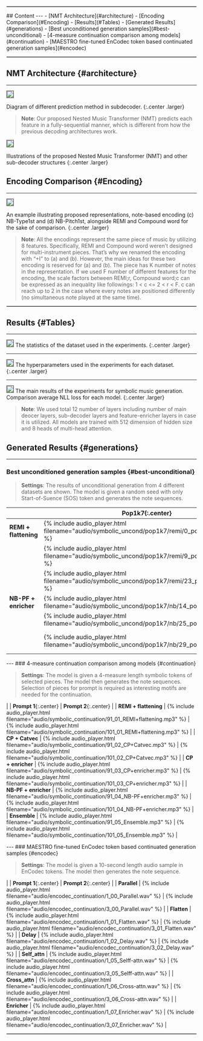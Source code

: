
<hr style="border: double 1.35px silver;">
## Content
---
- [NMT Architecture](#architecture)
- [Encoding Comparison](#Encoding)
- [Results](#Tables)
- [Generated Results](#generations)
  - [Best unconditioned generation samples](#best-unconditional)
  - [4-measure continuation comparison among models](#continuation)
  - [MAESTRO fine-tuned EnCodec token based continuated generation samples](#encodec)

<hr style="border: double 1.35px silver;">

## NMT Architecture {#architecture}
---
<img src="img/demo_teaser_fig.PNG" style="border: 2px solid grey">

Diagram of different prediction method in subdecoder.
{:.center .larger}
> __Note__: Our proposed Nested Music Transformer (NMT) predicts each feature in a fully-sequential manner, which is different from how the previous decoding architectures work.

<img src="img/demo_subdecoder_fig.PNG" style="border: 2px solid grey" class="wider">

 Illustrations of the proposed Nested Music Transformer (NMT) and other sub-decoder structures
{:.center .larger}
<br>

## Encoding Comparison {#Encoding}
---
<img src="img/demo_encoding_fig.PNG" style="border: 2px solid grey">

An example illustrating proposed representations, note-based encoding (c) NB-Type1st and (d) NB-Pitch1st, alongside REMI and Compound word for the sake of comparison.
{:.center .larger}

> __Note__: All the encodings represent the same piece of music by utilizing 8 features. Specifically, REMI and Compound word weren’t designed for multi-instrument pieces. That’s why we renamed the encoding with “+I” to (a) and (b). However, the main ideas for these two encoding is reserved for (a) and (b). The piece has K number of notes in the representation. If we used F number of different features for the encoding, the scale factors between REMI;r, Compound word;c can be expressed as an inequality like followings: 1 < c <= 2  < r < F. c can reach up to 2 in the case where every notes are positioned differently (no simultaneous note played at the same time).

<hr style="border: double 1.35px silver;">

## Results {#Tables}
---
<img src="tables/dataset_analysis.PNG" style="border: 2px solid grey">
The statistics of the dataset used in the experiments.
{:.center .larger}
<br>

---
<img src="tables/param_dataset.PNG" style="border: 2px solid grey">
The hyperparameters used in the experiments for each dataset.
{:.center .larger}

---
<img src="tables/main_table.PNG" style="border: 2px solid grey">
The main results of the experiments for symbolic music generation. Comparison average NLL loss for each model.
{:.center .larger}

> __Note__: We used total 12 number of layers including number of main deocer layers, sub-decoder layers and feature-enricher layers in case it is utilized. All models are trained with 512 dimension of hidden size and 8 heads of multi-head attention.

## Generated Results {#generations}
---
### Best unconditioned generation samples {#best-unconditional}

> __Settings__: The results of unconditional generation from 4 different datasets are shown. The model is given a random seed with only Start-of-Suence (SOS) token and generates the note sequences.

<div class="table-wrapper" markdown="block">

|  | __Pop1k7__{:.center} | __Pop909__{:.center} | __SOD__{:.center} | __Lakh__{:.center} |
| --- | --- | --- | --- | --- |
| __REMI + flattening__ | {% include audio_player.html filename="audio/symbolic_uncond/pop1k7/remi/0_pop1k7_remi.mp3" %} | {% include audio_player.html filename="audio/symbolic_uncond/pop909/remi/2_pop909_remi.mp3" %} | {% include audio_player.html filename="audio/symbolic_uncond/sod/remi/4_sod_remi.mp3" %} | {% include audio_player.html filename="audio/symbolic_uncond/lakh/remi/3_lakh_remi.mp3" %} | 
|  | {% include audio_player.html filename="audio/symbolic_uncond/pop1k7/remi/9_pop1k7_remi.mp3" %} | {% include audio_player.html filename="audio/symbolic_uncond/pop909/remi/6_pop909_remi.mp3" %} | {% include audio_player.html filename="audio/symbolic_uncond/sod/remi/5_sod_remi.mp3" %} | {% include audio_player.html filename="audio/symbolic_uncond/lakh/remi/10_lakh_remi.mp3" %} | 
|  | {% include audio_player.html filename="audio/symbolic_uncond/pop1k7/remi/23_pop1k7_remi.mp3" %} | {% include audio_player.html filename="audio/symbolic_uncond/pop909/remi/26_pop909_remi.mp3" %} | {% include audio_player.html filename="audio/symbolic_uncond/sod/remi/7_sod_remi.mp3" %} | {% include audio_player.html filename="audio/symbolic_uncond/lakh/remi/12_lakh_remi.mp3" %} | 
| __NB-PF + enricher__ | {% include audio_player.html filename="audio/symbolic_uncond/pop1k7/nb/14_pop1k7_nb.mp3" %} | {% include audio_player.html filename="audio/symbolic_uncond/pop909/nb/0_pop909_nb.mp3" %} | {% include audio_player.html filename="audio/symbolic_uncond/sod/nb/2_sod_nb.mp3" %} | {% include audio_player.html filename="audio/symbolic_uncond/lakh/nb/1_lakh_nb.mp3" %} | 
|  | {% include audio_player.html filename="audio/symbolic_uncond/pop1k7/nb/25_pop1k7_nb.mp3" %} | {% include audio_player.html filename="audio/symbolic_uncond/pop909/nb/5_pop909_nb.mp3" %} | {% include audio_player.html filename="audio/symbolic_uncond/sod/nb/9_sod_nb.mp3" %} | {% include audio_player.html filename="audio/symbolic_uncond/lakh/nb/10_lakh_nb.mp3" %} | 
|  | {% include audio_player.html filename="audio/symbolic_uncond/pop1k7/nb/29_pop1k7_nb.mp3" %} | {% include audio_player.html filename="audio/symbolic_uncond/pop909/nb/21_pop909_nb.mp3" %} | {% include audio_player.html filename="audio/symbolic_uncond/sod/nb/40_sod_nb.mp3" %} | {% include audio_player.html filename="audio/symbolic_uncond/lakh/nb/22_lakh_nb.mp3" %} |

</div>
---
### 4-measure continuation comparison among models {#continuation}

> __Settings__: The model is given a 4-measure length symbolic tokens of selected pieces. The model then generates the note sequences. Selection of pieces for prompt is required as interesting motifs are needed for the continuation.

<div class="table-wrapper" markdown="block">

|  | __Prompt 1__{:.center} | __Prompt 2__{:.center} |
| __REMI + flattening__ | {% include audio_player.html filename="audio/symbolic_continuation/91_01_REMI+flattening.mp3" %} | {% include audio_player.html filename="audio/symbolic_continuation/101_01_REMI+flattening.mp3" %} |
| __CP + Catvec__ | {% include audio_player.html filename="audio/symbolic_continuation/91_02_CP+Catvec.mp3" %} | {% include audio_player.html filename="audio/symbolic_continuation/101_02_CP+Catvec.mp3" %} |
| __CP + enricher__ | {% include audio_player.html filename="audio/symbolic_continuation/91_03_CP+enricher.mp3" %} | {% include audio_player.html filename="audio/symbolic_continuation/101_03_CP+enricher.mp3" %} |
| __NB-PF + enricher__ | {% include audio_player.html filename="audio/symbolic_continuation/91_04_NB-PF+enricher.mp3" %} | {% include audio_player.html filename="audio/symbolic_continuation/101_04_NB-PF+enricher.mp3" %} |
| __Ensemble__ | {% include audio_player.html filename="audio/symbolic_continuation/91_05_Ensemble.mp3" %} | {% include audio_player.html filename="audio/symbolic_continuation/101_05_Ensemble.mp3" %} |

</div>
---
### MAESTRO fine-tuned EnCodec token based continuated generation samples {#encodec}

> __Settings__: The model is given a 10-second length audio sample in EnCodec tokens. The model then generates the note sequence.

<div class="table-wrapper" markdown="block">

|  | __Prompt 1__{:.center} | __Prompt 2__{:.center} |
| __Parallel__ | {% include audio_player.html filename="audio/encodec_continuation/1_00_Parallel.wav" %} | {% include audio_player.html filename="audio/encodec_continuation/3_00_Parallel.wav" %} |
| __Flatten__ | {% include audio_player.html filename="audio/encodec_continuation/1_01_Flatten.wav" %} | {% include audio_player.html filename="audio/encodec_continuation/3_01_Flatten.wav" %} |
| __Delay__ | {% include audio_player.html filename="audio/encodec_continuation/1_02_Delay.wav" %} | {% include audio_player.html filename="audio/encodec_continuation/3_02_Delay.wav" %} |
| __Self_attn__ | {% include audio_player.html filename="audio/encodec_continuation/1_05_Selff-attn.wav" %} | {% include audio_player.html filename="audio/encodec_continuation/3_05_Selff-attn.wav" %} |
| __Cross_attn__ | {% include audio_player.html filename="audio/encodec_continuation/1_06_Cross-attn.wav" %} | {% include audio_player.html filename="audio/encodec_continuation/3_06_Cross-attn.wav" %} |
| __Enricher__ | {% include audio_player.html filename="audio/encodec_continuation/1_07_Enricher.wav" %} | {% include audio_player.html filename="audio/encodec_continuation/3_07_Enricher.wav" %} |

</div>
<hr style="border: double 1.35px silver;">
